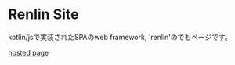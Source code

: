 # Renlin Site

kotlin/jsで実装されたSPAのweb framework, 'renlin'のでもページです。

[hosted page](https://renlin.kigawa.net/)
